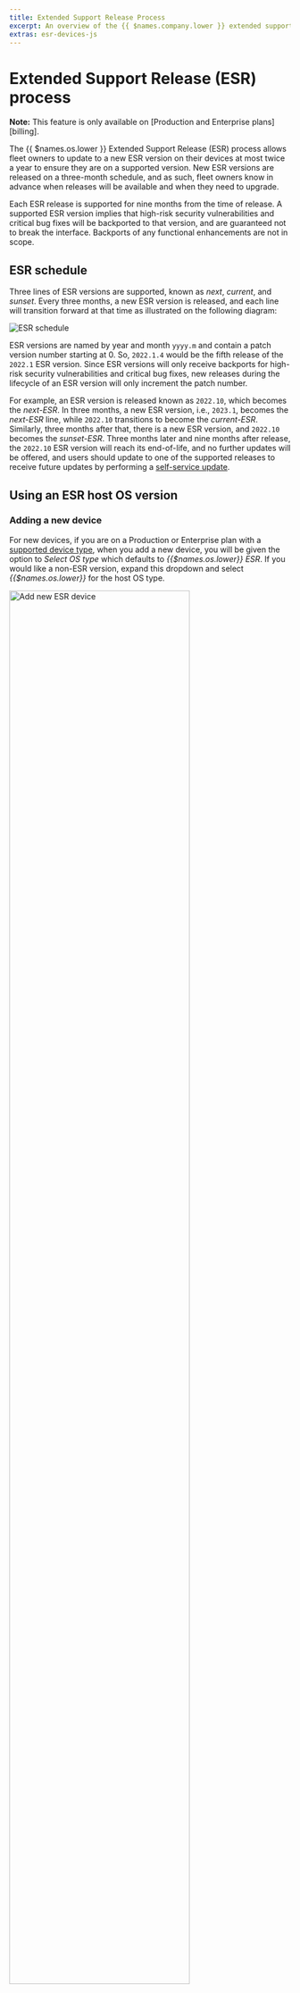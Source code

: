 ```yaml
---
title: Extended Support Release Process
excerpt: An overview of the {{ $names.company.lower }} extended support release process
extras: esr-devices-js
---
```

# Extended Support Release (ESR) process

__Note:__ This feature is only available on [Production and Enterprise plans][billing].

The {{ $names.os.lower }} Extended Support Release (ESR) process allows fleet owners to update to a new ESR version on their devices at most twice a year to ensure they are on a supported version. New ESR versions are released on a three-month schedule, and as such, fleet owners know in advance when releases will be available and when they need to upgrade.

Each ESR release is supported for nine months from the time of release. A supported ESR version implies that high-risk security vulnerabilities and critical bug fixes will be backported to that version, and are guaranteed not to break the interface. Backports of any functional enhancements are not in scope.

## ESR schedule

Three lines of ESR versions are supported, known as _next_, _current_, and _sunset_. Every three months, a new ESR version is released, and each line will transition forward at that time as illustrated on the following diagram:

![ESR schedule](/img/common/esr-process.webp)

ESR versions are named by year and month `yyyy.m` and contain a patch version number starting at 0. So, `2022.1.4` would be the fifth release of the `2022.1` ESR version. Since ESR versions will only receive backports for high-risk security vulnerabilities and critical bug fixes, new releases during the lifecycle of an ESR version will only increment the patch number.

For example, an ESR version is released known as `2022.10`, which becomes the _next-ESR_. In three months, a new ESR version, i.e., `2023.1`, becomes the _next-ESR_ line, while `2022.10` transitions to become the _current-ESR_. Similarly, three months after that, there is a new ESR version, and `2022.10` becomes the _sunset-ESR_. Three months later and nine months after release, the `2022.10` ESR version will reach its end-of-life, and no further updates will be offered, and users should update to one of the supported releases to receive future updates by performing a [self-service update][self-service-updates].

## Using an ESR host OS version

### Adding a new device

For new devices, if you are on a Production or Enterprise plan with a [supported device type](#supported-devices), when you add a new device, you will be given the option to _Select OS type_ which defaults to _{{$names.os.lower}} ESR_. If you would like a non-ESR version, expand this dropdown and select _{{$names.os.lower}}_ for the host OS type.

<img src="/img/common/esr-new-device.webp" alt="Add new ESR device" width="80%">

Next, select the ESR version as either _next_, _current_, or _sunset_ if available. The _next_ version is selected by default and offers at least six months (and up to nine months) of critical backports and fixes.

### Host OS update

For those users on a Production or Enterprise plan with an existing [supported device](#supported-devices), you can update to an ESR version via a [self-serve update][self-service-updates]. You should select the _{{$names.os.lower}} ESR_ host OS type and your chosen ESR version.

__Note:__ Once updated to an ESR version, it is not possible to update from an ESR host OS version to a non-ESR one.

## Supported devices

All device types are eligible for ESR, however they require a dedicated build and release pipeline so support needs to be requested via our [support channels]({{ $links.mainSiteUrl }}/support).

ESR host OS versions are currently available for the following devices:

<table>
  <thead>
    <tr>
      <th></th>
      <th>Device Name</th>
      <th>Machine Name</th>
      <th>Architecture</th>
    </tr>
  </thead>
  <tbody id="support_esr_devices_table"></tbody>
</table>

[self-service-updates]:/reference/OS/updates/self-service/#running-an-update
[billing]:{{ $links.mainSiteUrl }}/pricing/
